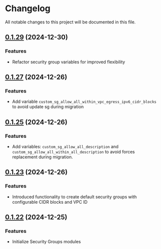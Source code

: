 # Changelog

All notable changes to this project will be documented in this file.

## [0.1.29]() (2024-12-30)
### Features
* Refactor security group variables for improved flexibility

## [0.1.27]() (2024-12-26)
### Features
* Add variable `custom_sg_allow_all_within_vpc_egress_ipv6_cidr_blocks` to avoid update sg during migration

## [0.1.25]() (2024-12-26)
### Features
* Add variables: `custom_sg_allow_all_description` and `custom_sg_allow_all_within_all_description` to avoid forces replacement during migration.

## [0.1.23]() (2024-12-26)
### Features
* Introduced functionality to create default security groups with configurable CIDR blocks and VPC ID

## [0.1.22]() (2024-12-25)
### Features
* Initialize Security Groups modules

